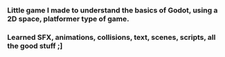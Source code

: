 ### Little game I made to understand the basics of Godot, using a 2D space, platformer type of game.
### Learned SFX, animations, collisions, text, scenes, scripts, all the good stuff ;]